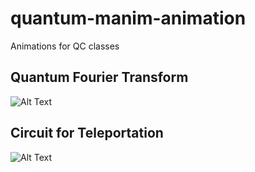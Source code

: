 # quantum-manim-animation
Animations for QC classes

## Quantum Fourier Transform
![Alt Text](gif/qftcircuit.gif)

## Circuit for Teleportation
![Alt Text](gif/Teleportation.gif)
